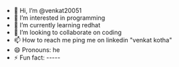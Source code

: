- 👋 Hi, I’m @venkat20051
- 👀 I’m interested in programming
- 🌱 I’m currently learning redhat
- 💞️ I’m looking to collaborate on coding
- 📫 How to reach me ping me on linkedin "venkat kotha"
- 😄 Pronouns: he
- ⚡ Fun fact: -----

<!---
venkat20051/venkat20051 is a ✨ special ✨ repository because its `README.md` (this file) appears on your GitHub profile.
You can click the Preview link to take a look at your changes.
--->
